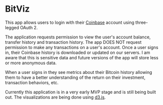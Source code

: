 BitViz
=======

This app allows users to login with their [Coinbase](http://www.coinbase.com) account using three-legged OAuth 2.

The application requests permission to view the user's account balance, transfer history and transaction history. The app DOES NOT request permission to make any transactions on a user's account. Once a user signs in, their Coinbase history is downloaded or updated on our servers. I am aware that this is sensitive data and future versions of the app will store less or more anonymous data.

When a user signs in they see metrics about their Bitcoin history allowing them to have a better understanding of the return on their investment, transaction behaviors, etc.

Currently this application is in a very early MVP stage and is still being built out. The visualizations are being done using [d3.js](http://www.d3js.org).
